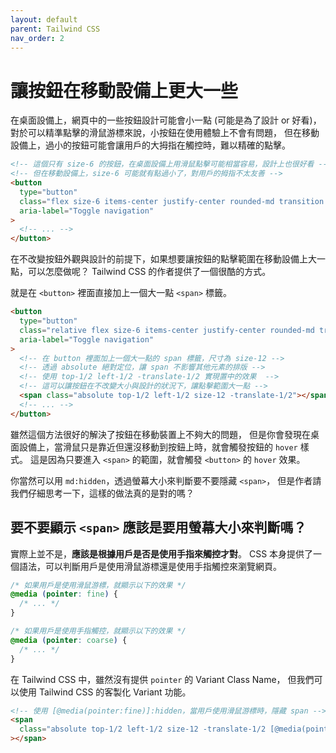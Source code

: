 ```yaml
---
layout: default
parent: Tailwind CSS
nav_order: 2
---
```


# 讓按鈕在移動設備上更大一些

在桌面設備上，網頁中的一些按鈕設計可能會小一點 (可能是為了設計 or 好看)，
對於可以精準點擊的滑鼠游標來說，小按鈕在使用體驗上不會有問題，
但在移動設備上，過小的按鈕可能會讓用戶的大拇指在觸控時，難以精確的點擊。

```html
<!-- 這個只有 size-6 的按鈕，在桌面設備上用滑鼠點擊可能相當容易，設計上也很好看 -->
<!-- 但在移動設備上，size-6 可能就有點過小了，對用戶的拇指不太友善 -->
<button
  type="button"
  class="flex size-6 items-center justify-center rounded-md transition hover:bg-zinc-900/15"
  aria-label="Toggle navigation"
>
  <!-- ... -->
</button>
```

在不改變按鈕外觀與設計的前提下，如果想要讓按鈕的點擊範圍在移動設備上大一點，可以怎麼做呢？
Tailwind CSS 的作者提供了一個很酷的方式。

就是在 `<button>` 裡面直接加上一個大一點 `<span>` 標籤。

```html
<button
  type="button"
  class="relative flex size-6 items-center justify-center rounded-md transition hover:bg-zinc-900/15"
  aria-label="Toggle navigation"
>
  <!-- 在 button 裡面加上一個大一點的 span 標籤，尺寸為 size-12 -->
  <!-- 透過 absolute 絕對定位，讓 span 不影響其他元素的排版 -->
  <!-- 使用 top-1/2 left-1/2 -translate-1/2 實現置中的效果  -->
  <!-- 這可以讓按鈕在不改變大小與設計的狀況下，讓點擊範圍大一點 -->
  <span class="absolute top-1/2 left-1/2 size-12 -translate-1/2"></span>
  <!-- ... -->
</button>
```

雖然這個方法很好的解決了按鈕在移動裝置上不夠大的問題，
但是你會發現在桌面設備上，當滑鼠只是靠近但還沒移動到按鈕上時，就會觸發按鈕的 `hover` 樣式。
這是因為只要進入 `<span>` 的範圍，就會觸發 `<button>` 的 `hover` 效果。

你當然可以用 `md:hidden`，透過螢幕大小來判斷要不要隱藏 `<span>`，
但是作者請我們仔細思考一下，這樣的做法真的是對的嗎？

## 要不要顯示 `<span>` 應該是要用螢幕大小來判斷嗎？

實際上並不是，**應該是根據用戶是否是使用手指來觸控才對**。
CSS 本身提供了一個語法，可以判斷用戶是使用滑鼠游標還是使用手指觸控來瀏覽網頁。

```css
/* 如果用戶是使用滑鼠游標，就顯示以下的效果 */
@media (pointer: fine) {
  /* ... */
}

/* 如果用戶是使用手指觸控，就顯示以下的效果 */
@media (pointer: coarse) {
  /* ... */
}
```

在 Tailwind CSS 中，雖然沒有提供 `pointer` 的 Variant Class Name，
但我們可以使用 Tailwind CSS 的客製化 Variant 功能。

```html
<!-- 使用 [@media(pointer:fine)]:hidden，當用戶使用滑鼠游標時，隱藏 span -->
<span
  class="absolute top-1/2 left-1/2 size-12 -translate-1/2 [@media(pointer:fine)]:hidden"
></span>
```
